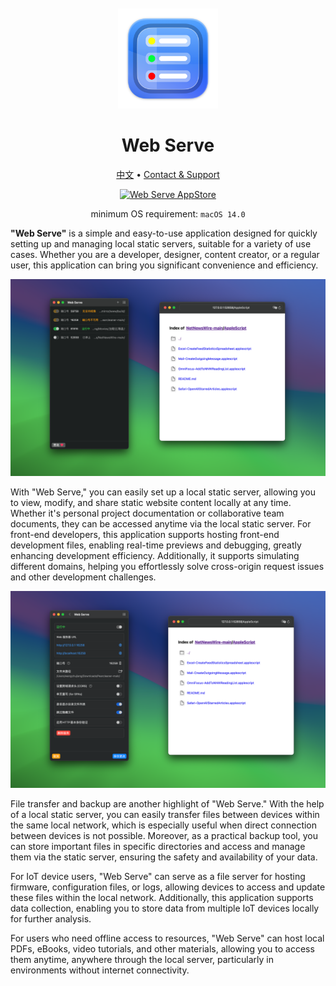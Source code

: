 <div align="center">
	<br />
	<br />
  <a href="https://wangchujiang.com/web-serve/">
	<img src="./assets/logo.png" alt="Web Serve LOGO" width="160" height="160">
  </a>
	<h1>Web Serve</h1>
  <!--rehype:style=border: 0;-->
  <p>
		<a href="./README-zh.md">中文</a> • 
		<a target="_blank" href="https://wangchujiang.com/#/contact">Contact & Support</a>
  </p>
  <p>
    <a target="_blank" href="https://apps.apple.com/app/web-serve/id6670167443" title="Web Serve AppStore"><img alt="Web Serve AppStore" src="https://tools.applemediaservices.com/api/badges/download-on-the-mac-app-store/black/en-us?size=250x83&amp;releaseDate=1705968000" height="51">
    </a>
  </p>
</div>

<div align="center">

minimum OS requirement: `macOS 14.0`

</div>

**"Web Serve"** is a simple and easy-to-use application designed for quickly setting up and managing local static servers, suitable for a variety of use cases. Whether you are a developer, designer, content creator, or a regular user, this application can bring you significant convenience and efficiency.

![Web Serve Screenshot 1](./assets/screenshots-1-cn.png)

With "Web Serve," you can easily set up a local static server, allowing you to view, modify, and share static website content locally at any time. Whether it's personal project documentation or collaborative team documents, they can be accessed anytime via the local static server. For front-end developers, this application supports hosting front-end development files, enabling real-time previews and debugging, greatly enhancing development efficiency. Additionally, it supports simulating different domains, helping you effortlessly solve cross-origin request issues and other development challenges.

![Web Serve Screenshot 2](./assets/screenshots-2-cn.png)

File transfer and backup are another highlight of "Web Serve." With the help of a local static server, you can easily transfer files between devices within the same local network, which is especially useful when direct connection between devices is not possible. Moreover, as a practical backup tool, you can store important files in specific directories and access and manage them via the static server, ensuring the safety and availability of your data.

For IoT device users, "Web Serve" can serve as a file server for hosting firmware, configuration files, or logs, allowing devices to access and update these files within the local network. Additionally, this application supports data collection, enabling you to store data from multiple IoT devices locally for further analysis.

For users who need offline access to resources, "Web Serve" can host local PDFs, eBooks, video tutorials, and other materials, allowing you to access them anytime, anywhere through the local server, particularly in environments without internet connectivity.

<!--idoc:config:
site: Web Serve
title: Web Serve is a simple and easy-to-use application designed for quickly setting up and managing local static servers, suitable for a variety of use cases - 
keywords: Local Static Server,serve,http-server,Application,Quick Setup,Server Management,Front-End Development,Real-Time Preview,File Transfer,Data Backup,IoT Devices,Offline Access,Development Efficiency,Cross-Origin Requests,Static Website,Local Sharing,Document Hosting
-->